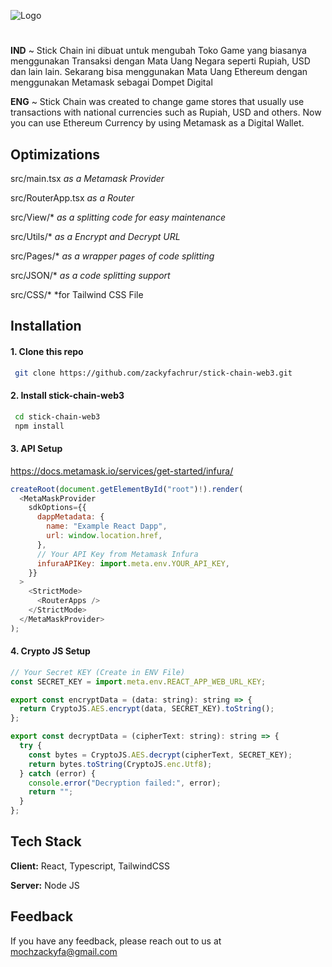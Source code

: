 
![Logo](https://github.com/zackyfachrur/stick-chain-web3/blob/main/public/assets/Logo.png)
#
**IND** ~ Stick Chain ini dibuat untuk mengubah Toko Game yang biasanya menggunakan Transaksi dengan Mata Uang Negara seperti Rupiah, USD dan lain lain. 
Sekarang bisa menggunakan Mata Uang Ethereum dengan menggunakan Metamask sebagai Dompet Digital

**ENG** ~ Stick Chain was created to change game stores that usually use transactions with national currencies such as Rupiah, USD and others. 
Now you can use Ethereum Currency by using Metamask as a Digital Wallet.




## Optimizations

src/main.tsx *as a Metamask Provider*

src/RouterApp.tsx *as a Router*


src/View/* *as a splitting code for easy maintenance*

src/Utils/* *as a Encrypt and Decrypt URL*

src/Pages/* *as a wrapper pages of code splitting*

src/JSON/* *as a code splitting support*

src/CSS/* *for Tailwind CSS File



## Installation

#### 1. Clone this repo
```bash
 git clone https://github.com/zackyfachrur/stick-chain-web3.git
```

#### 2. Install stick-chain-web3

```bash
 cd stick-chain-web3
 npm install 
```
#### 3. API Setup
https://docs.metamask.io/services/get-started/infura/
```js
createRoot(document.getElementById("root")!).render(
  <MetaMaskProvider
    sdkOptions={{
      dappMetadata: {
        name: "Example React Dapp",
        url: window.location.href,
      },
      // Your API Key from Metamask Infura
      infuraAPIKey: import.meta.env.YOUR_API_KEY,
    }}
  >
    <StrictMode>
      <RouterApps />
    </StrictMode>
  </MetaMaskProvider>
);
```

#### 4. Crypto JS Setup
```js
// Your Secret KEY (Create in ENV File)
const SECRET_KEY = import.meta.env.REACT_APP_WEB_URL_KEY;

export const encryptData = (data: string): string => {
  return CryptoJS.AES.encrypt(data, SECRET_KEY).toString();
};

export const decryptData = (cipherText: string): string => {
  try {
    const bytes = CryptoJS.AES.decrypt(cipherText, SECRET_KEY);
    return bytes.toString(CryptoJS.enc.Utf8);
  } catch (error) {
    console.error("Decryption failed:", error);
    return "";
  }
};
```
## Tech Stack

**Client:** React, Typescript, TailwindCSS

**Server:** Node JS


## Feedback

If you have any feedback, please reach out to us at mochzackyfa@gmail.com

